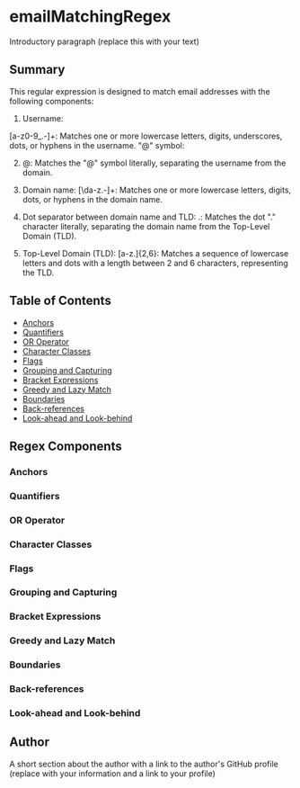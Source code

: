 # emailMatchingRegex

Introductory paragraph (replace this with your text)

## Summary

This regular expression is designed to match email addresses with the following components:

1. Username:

[a-z0-9_.-]+: Matches one or more lowercase letters, digits, underscores, dots, or hyphens in the username.
"@" symbol:

2. @: Matches the "@" symbol literally, separating the username from the domain.

3. Domain name:
   [\da-z.-]+: Matches one or more lowercase letters, digits, dots, or hyphens in the domain name.

4. Dot separator between domain name and TLD:
   \.: Matches the dot "." character literally, separating the domain name from the Top-Level Domain (TLD).
   
5. Top-Level Domain (TLD):
[a-z.]{2,6}: Matches a sequence of lowercase letters and dots with a length between 2 and 6 characters, representing the TLD.

## Table of Contents

- [Anchors](#anchors)
- [Quantifiers](#quantifiers)
- [OR Operator](#or-operator)
- [Character Classes](#character-classes)
- [Flags](#flags)
- [Grouping and Capturing](#grouping-and-capturing)
- [Bracket Expressions](#bracket-expressions)
- [Greedy and Lazy Match](#greedy-and-lazy-match)
- [Boundaries](#boundaries)
- [Back-references](#back-references)
- [Look-ahead and Look-behind](#look-ahead-and-look-behind)

## Regex Components

### Anchors

### Quantifiers

### OR Operator

### Character Classes

### Flags

### Grouping and Capturing

### Bracket Expressions

### Greedy and Lazy Match

### Boundaries

### Back-references

### Look-ahead and Look-behind

## Author

A short section about the author with a link to the author's GitHub profile (replace with your information and a link to your profile)
